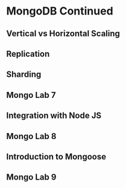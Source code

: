 # MongoDB Continued

## Vertical vs Horizontal Scaling

## Replication

## Sharding

## Mongo Lab 7

## Integration with Node JS

## Mongo Lab 8

## Introduction to Mongoose

## Mongo Lab 9
